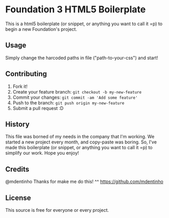 # Foundation 3 HTML5 Boilerplate

This is a html5 boilerplate (or snippet, or anything you want to call it =p) to begin a new Foundation's project.

## Usage

Simply change the harcoded paths in file ("path-to-your-css") and start!

## Contributing

1. Fork it!
2. Create your feature branch: `git checkout -b my-new-feature`
3. Commit your changes: `git commit -am 'Add some feature'`
4. Push to the branch: `git push origin my-new-feature`
5. Submit a pull request :D

## History

This file was borned of my needs in the company that I'm working. We started a new project every month, and copy-paste was boring. So, I've made this boilerplate (or snippet, or anything you want to call it =p) to simplify our work. Hope you enjoy!

## Credits

@mdentinho Thanks for make me do this! ^^
https://github.com/mdentinho



## License

This source is free for everyone or every project.

